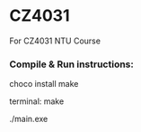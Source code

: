 # CZ4031
 For CZ4031 NTU Course

### Compile & Run instructions:
choco install make

terminal:
make

./main.exe
